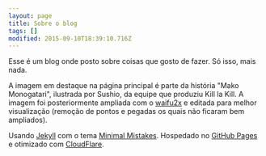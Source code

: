 ```yaml
---
layout: page
title: Sobre o blog
tags: []
modified: 2015-09-10T18:39:10.716Z
---
```


Esse é um blog onde posto sobre coisas que gosto de fazer. Só isso, mais nada.

A imagem em destaque na página principal é parte da história "Mako Monogatari", ilustrada por Sushio, da equipe que produziu Kill la Kill. A imagem foi posteriormente ampliada com o [waifu2x](https://github.com/nagadomi/waifu2x) e editada para melhor visualização (remoção de pontos e pegadas os quais não ficaram bem ampliados).

Usando [Jekyll](https://jekyllrb.com/) com o tema [Minimal Mistakes](https://mmistakes.github.io/minimal-mistakes/).
Hospedado no [GitHub Pages](https://pages.github.com/) e otimizado com [CloudFlare](https://www.cloudflare.com/).
